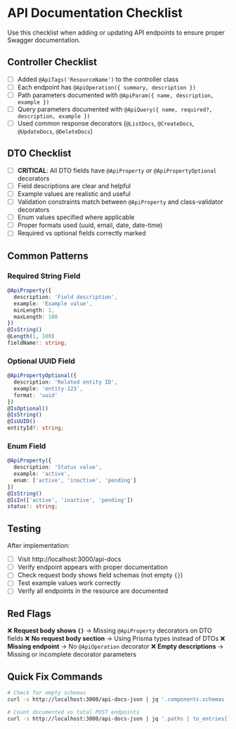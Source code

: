 # API Documentation Checklist

Use this checklist when adding or updating API endpoints to ensure proper Swagger documentation.

## Controller Checklist

- [ ] Added `@ApiTags('ResourceName')` to the controller class
- [ ] Each endpoint has `@ApiOperation({ summary, description })`
- [ ] Path parameters documented with `@ApiParam({ name, description, example })`
- [ ] Query parameters documented with `@ApiQuery({ name, required?, description, example })`
- [ ] Used common response decorators (`@ListDocs`, `@CreateDocs`, `@UpdateDocs`, `@DeleteDocs`)

## DTO Checklist

- [ ] **CRITICAL**: All DTO fields have `@ApiProperty` or `@ApiPropertyOptional` decorators
- [ ] Field descriptions are clear and helpful
- [ ] Example values are realistic and useful
- [ ] Validation constraints match between `@ApiProperty` and class-validator decorators
- [ ] Enum values specified where applicable
- [ ] Proper formats used (uuid, email, date, date-time)
- [ ] Required vs optional fields correctly marked

## Common Patterns

### Required String Field
```typescript
@ApiProperty({ 
  description: 'Field description', 
  example: 'Example value',
  minLength: 1,
  maxLength: 100
})
@IsString()
@Length(1, 100)
fieldName!: string;
```

### Optional UUID Field
```typescript
@ApiPropertyOptional({ 
  description: 'Related entity ID', 
  example: 'entity-123',
  format: 'uuid'
})
@IsOptional()
@IsString()
@IsUUID()
entityId?: string;
```

### Enum Field
```typescript
@ApiProperty({ 
  description: 'Status value', 
  example: 'active',
  enum: ['active', 'inactive', 'pending']
})
@IsString()
@IsIn(['active', 'inactive', 'pending'])
status!: string;
```

## Testing

After implementation:

- [ ] Visit http://localhost:3000/api-docs
- [ ] Verify endpoint appears with proper documentation
- [ ] Check request body shows field schemas (not empty `{}`)
- [ ] Test example values work correctly
- [ ] Verify all endpoints in the resource are documented

## Red Flags

❌ **Request body shows `{}`** → Missing `@ApiProperty` decorators on DTO fields
❌ **No request body section** → Using Prisma types instead of DTOs
❌ **Missing endpoint** → No `@ApiOperation` decorator
❌ **Empty descriptions** → Missing or incomplete decorator parameters

## Quick Fix Commands

```bash
# Check for empty schemas
curl -s http://localhost:3000/api-docs-json | jq '.components.schemas | to_entries[] | select(.value.properties == {}) | .key'

# Count documented vs total POST endpoints  
curl -s http://localhost:3000/api-docs-json | jq '.paths | to_entries[] | select(.value.post and .value.post.requestBody.content."application/json".schema."$ref") | .key' | wc -l
```